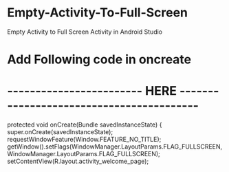 # Empty-Activity-To-Full-Screen
Empty Activity to Full Screen Activity in Android Studio
# Add Following code in oncreate 
# ------------------------ HERE -----------------------------------------
 protected void onCreate(Bundle savedInstanceState) {
       super.onCreate(savedInstanceState);
        requestWindowFeature(Window.FEATURE_NO_TITLE);
        getWindow().setFlags(WindowManager.LayoutParams.FLAG_FULLSCREEN,
               WindowManager.LayoutParams.FLAG_FULLSCREEN);
        setContentView(R.layout.activity_welcome_page);
